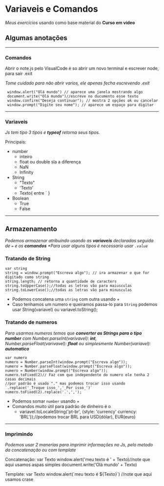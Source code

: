 # Variaveis e Comandos

 *Meus exercicios* usando como base material do __Curso em video__

## Algumas anotações
---
   ### Comandos

   Abrir o note.js pelo VisualCode é so abrir um novo terminal e escrever node, para sair .exit

   *Tome cuidado para não abrir varios, ele apenas fecha escrevendo .exit*

     window.alert("Olá mundo") // aparece uma janela mostrando algo   
     document.write("Olá mundo")//escreve no ducumento esse texto
     window.confirm("Deseja continuar"); // mostra 2 opções ok ou cancelar
     window.prompt("Digite seu nome"); // aparece um espaço para digitar
     
---

   ### Variaveis 

   _Js tem tipo 3 tipos e **typeof** retorna seus tipos._

   Principais:
  
 - number
     - inteiro
     - float ou double sla a diferença
     - NaN 
     - Infinity
- String 
    - "Texto"
    - 'Texto'
    -  Texto{ entre ` }
- Boolean
    - True
    - False

---
  ## Armazenamento

  _Podemos armazenar atribuindo usando as **variaveis** declaradas seguida de `=` e os **comandos** *Para usar alguns tipos é necessario usar `.value`_

  ### Tratando de String
 
  
    var string
    string = window.prompt("Escreva algo"); // ira armazenar o que for digitado como string
    string.length; // retorna a quantidade de caracters
    string.toUpperCase();//todas as letras vão para maiusculas
    string.toLowerCase();//todas as letras vão para minusculas

    
- Podemos concatena uma `string` com outra usando + 
- Caso tenhamos um numero e queiramos passa-lo para `String` podemos usar String(variavel) ou variavel.toString();

 ### Tratando de numeros

 _Para usarmos numeros temos que **converter as Strings para o tipo number** com Number.parseInt(varivavel): **int**, Number.parseFloat(varivavel): **float** ou simplesmente Number(variavel): **automatico**_

    var numero
    numero = Number.parseInt(window.prompt("Escreva algo"));
    numero = Number.parseFloat(window.prompt("Escreva algo"));
    numero = Number(window.prompt("Escreva algo"));
    numero.toFixed(2)// Faz com que independente do numero ele tenha 2 casas decimais
    //por padrão é usado "." mas podemos trocar isso usando `.replace('_Troque isso_','_Por isso_')`
    numero.toFixed(2).replace('.',',');
  
- Podemos somar `number` usando +
- Comandos muito útil para padrão de dinheiro é o
  - variavel.toLocaleString('pt-br', {style: 'currency' currency: 'BRL'});//podemos trocar BRL para USD(dólar), EUR(euro)

---

 ### Imprimindo

 _Podemos usar 2 manerias para imprimir informações no Js, pelo metodo da concatenação ou com template_

 Concatenação:
    var Texto
    window.alert('meu texto é ' + Texto)//note que aqui usamos aspas simples
    document.write('Olá mundo' + Texto)
   

  Template:
    var Texto
    window.alert(´meu texto é ${Texto}´) //note que aqui usamos crase





